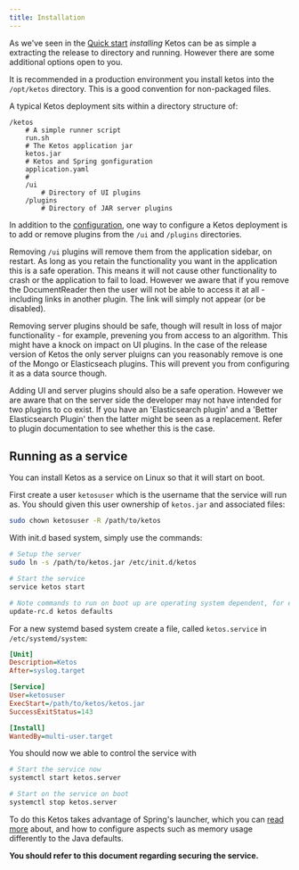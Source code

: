 ```yaml
---
title: Installation
---
```


As we've seen in the [Quick start](setup.quickstart.html) *installing* Ketos can be as simple a extracting the release to directory and running. However there are some additional options open to you.

It is recommended in a production environment you install ketos into the `/opt/ketos` directory. This is a good convention for non-packaged files.

A typical Ketos deployment sits within a directory structure of:

```
/ketos
    # A simple runner script
    run.sh 
    # The Ketos application jar
    ketos.jar  
    # Ketos and Spring gonfiguration
    application.yaml
    #
    /ui
        # Directory of UI plugins
    /plugins
        # Directory of JAR server plugins
```

In addition to the [configuration](setup.configuration.html), one way to configure a Ketos deployment is to add or remove plugins from the `/ui` and `/plugins` directories. 

Removing `/ui` plugins will remove them from the application sidebar, on restart. As long as you retain the functionality you want in the application this is a safe operation. This means it will not cause other functionality to crash or the application to fail to load. However we aware that if you remove the DocumentReader then the user will not be able to access it at all - including links in another plugin. The link will simply not appear (or be disabled).

Removing server plugins should be safe, though will result in loss of major functionality - for example, prevening you from access to an algorithm. This might have a knock on impact on UI plugins. In the case of the release version of Ketos the only server pluigns can you reasonably remove is one of the Mongo or Elasticseach plugins. This will prevent you from configuring it as a data source though.

Adding UI and server plugins should also be a safe operation. However we are aware that on the server side the developer may not have intended for two plugins to co exist. If you have an 'Elasticsearch plugin' and a 'Better Elasticsearch Plugin' then the latter might be seen as a replacement. Refer to plugin documentation to see whether this is the case. 


## Running as a service

You can install Ketos as a service on Linux so that it will start on boot.

First create a user `ketosuser` which is the username that the service will run as. You should given this user ownership of `ketos.jar` and associated files:

```bash
sudo chown ketosuser -R /path/to/ketos  
```  

With init.d based system, simply use the commands:

```bash
# Setup the server
sudo ln -s /path/to/ketos.jar /etc/init.d/ketos

# Start the service
service ketos start

# Note commands to run on boot up are operating system dependent, for example on Debian/Ubuntu
update-rc.d ketos defaults
``` 

For a new systemd based system create a file, called `ketos.service` in `/etc/systemd/system`:

```ini
[Unit]
Description=Ketos
After=syslog.target

[Service]
User=ketosuser
ExecStart=/path/to/ketos/ketos.jar
SuccessExitStatus=143

[Install]
WantedBy=multi-user.target
```

You should now we able to control the service with

```bash
# Start the service now
systemctl start ketos.server

# Start on the service on boot
systemctl stop ketos.server
```

To do this Ketos takes advantage of Spring's launcher, which you can [read more](https://docs.spring.io/spring-boot/docs/current/reference/html/deployment-install.html) about, and how to configure aspects such as memory usage differently to the Java defaults.

**You should refer to this document regarding securing the service.**
